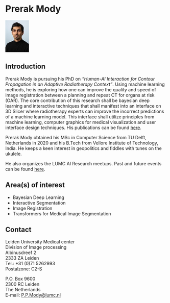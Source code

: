 # Prerak Mody
![](../assets/img/Prerak_Mody_small.jpg)

## Introduction
Prerak Mody is pursuing his PhD on *“Human-AI Interaction for Contour Propagation in an Adaptive Radiotherapy Context”*. Using machine learning methods, he is exploring how one can improve the quality and speed of image registration between a planning and repeat CT for organs at risk (OAR). The core contribution of this research shall be bayesian deep learning and interactive techniques that shall manifest into an interface on 3D Slicer where radiotherapy experts can improve the incorrect predictions of a machine learning model. This interface shall utilize principles from machine learning, computer graphics for medical visualization and user interface design techniques. His publications can be found [here](https://dblp.org/pid/305/4210.html).

Prerak Mody obtained his MSc in Computer Science from TU Delft, Netherlands in 2020 and his B.Tech from Vellore Institute of Technology, India. He keeps a keen interest in geopolitics and fiddles with tunes on the ukulele.

He also organizes the LUMC AI Research meetups. Past and future events can be found [here](https://lumcaimeetup.github.io/).

## Area(s) of interest
- Bayesian Deep Learning
- Interactive Segmentation
- Image Registration
- Transformers for Medical Image Segmentation

## Contact
Leiden University Medical center<br>
Division of Image processing<br>
Albinusdreef 2<br>
2333 ZA Leiden<br>
Tel.: +31 (0)71 5262993<br>
Postalzone: C2-S<br>

P.O. Box 9600<br>
2300 RC Leiden<br>
The Netherlands<br>
E-mail: P.P.Mody@lumc.nl<br>